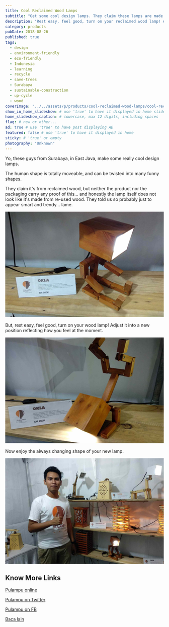 ```yaml
---
title: Cool Reclaimed Wood Lamps
subtitle: "Get some cool design lamps. They claim these lamps are made of up-cycled wood. Old timber turned into great furniture pieces. Really?!"
description: "Rest easy, feel good, turn on your reclaimed wood lamp! Adjust it into a new position reflecting how you feel at the moment."
category: products
pubDate: 2018-08-26
published: true
tags:
  - design
  - environment-friendly
  - eco-friendly
  - Indonesia
  - learning
  - recycle
  - save-trees
  - Surabaya
  - sustainable-construction
  - up-cycle
  - wood
coverImage: "../../assets/p/products/cool-reclaimed-wood-lamps/cool-reclaimed-wood-lamps.jpg"
show_in_home_slideshow: # use 'true' to have it displayed in home slideshow
home_slideshow_caption: # lowercase, max 12 digits, including spaces
flag: # new or other...
ad: true # use 'true' to have post displaying AD
featured: false # use 'true' to have it displayed in home
sticky: # 'true' or empty
photography: "Unknown"
---
```


Yo, these guys from Surabaya, in East Java, make some really cool design lamps.

The human shape is totally moveable, and can be twisted into many funny shapes.

They claim it's from reclaimed wood, but neither the product nor the packaging carry any proof of this... and honestly the lamp itself does not look like it's made from re-used wood. They told us so probably just to appear smart and trendy... lame.

![Swimming, sitting or any other position you can think of!](../../assets/p/products/cool-reclaimed-wood-lamps/cool-reclaimed-wood-lamps-02.jpg)

But, rest easy, feel good, turn on your wood lamp! Adjust it into a new position reflecting how you feel at the moment.

![Yoga](../../assets/p/products/cool-reclaimed-wood-lamps/cool-reclaimed-wood-lamps-03.jpg)

Now enjoy the always changing shape of your new lamp.

![Muhammad Arifin is the designer](../../assets/p/products/cool-reclaimed-wood-lamps/cool-reclaimed-wood-lamps-04.jpg)

## Know More Links

[Pulampu online](https://pulampu.yukbisnis.com/)

[Pulampu on Twitter](https://twitter.com/pulampu)

[Pulampu on FB](https://www.facebook.com/pulampuindonesia/)

[Baca lain](http://pojokpitu.com/baca.php?idurut=42299)
